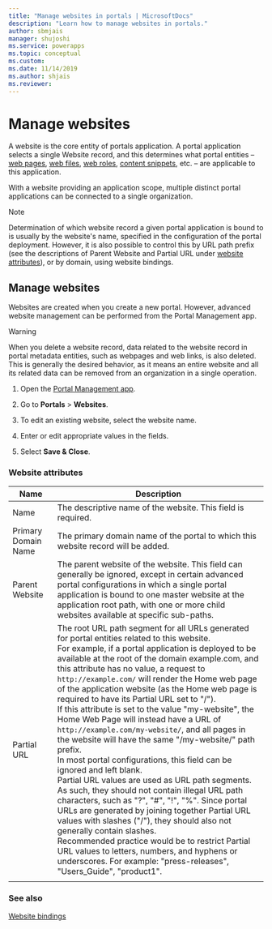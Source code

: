 ```yaml
---
title: "Manage websites in portals | MicrosoftDocs"
description: "Learn how to manage websites in portals."
author: sbmjais
manager: shujoshi
ms.service: powerapps
ms.topic: conceptual
ms.custom: 
ms.date: 11/14/2019
ms.author: shjais
ms.reviewer:
---
```


# Manage websites

A website is the core entity of portals application. A portal application selects a single Website record, and this determines what portal entities – [web pages](web-page.md), [web files](web-files.md), [web roles](create-web-roles.md), [content snippets](customize-content-snippets.md), etc. – are applicable to this application.

With a website providing an application scope, multiple distinct portal applications can be connected to a single organization.

> [!NOTE]
> Determination of which website record a given portal application is bound to is usually by the website's name, specified in the configuration of the portal deployment.
However, it is also possible to control this by URL path prefix (see the descriptions of Parent Website and Partial URL under [website attributes](#website-attributes)), or by domain, using website bindings.

## Manage websites

Websites are created when you create a new portal. However, advanced website management can be performed from the Portal Management app. 

> [!WARNING]
> When you delete a website record, data related to the website record in portal metadata entities, such as webpages and web links, is also deleted. This is generally the desired behavior, as it means an entire website and all its related data can be removed from an organization in a single operation.

1. Open the [Portal Management app](configure-portal.md).

2. Go to **Portals** > **Websites**.

3. To edit an existing website, select the website name.

4. Enter or edit appropriate values in the fields.

5. Select **Save & Close**.

### Website attributes

|Name|Description|
|-----|----------|
|Name|The descriptive name of the website. This field is required.|
|Primary Domain Name|The primary domain name of the portal to which this website record will be added.|
|Parent Website|The parent website of the website. This field can generally be ignored, except in certain advanced portal configurations in which a single portal application is bound to one master website at the application root path, with one or more child websites available at specific sub-paths.|
|Partial URL|The root URL path segment for all URLs generated for portal entities related to this website.<br>For example, if a portal application is deployed to be available at the root of the domain example.com, and this attribute has no value, a request to `http://example.com/` will render the Home web page of the application website (as the Home web page is required to have its Partial URL set to "/").<br>If this attribute is set to the value "my-website", the Home Web Page will instead have a URL of `http://example.com/my-website/`, and all pages in the website will have the same "/my-website/" path prefix.<br>In most portal configurations, this field can be ignored and left blank.<br>Partial URL values are used as URL path segments. As such, they should not contain illegal URL path characters, such as "?", "#", "!", "%". Since portal URLs are generated by joining together Partial URL values with slashes ("/"), they should also not generally contain slashes.<br>Recommended practice would be to restrict Partial URL values to letters, numbers, and hyphens or underscores. For example: "press-releases", "Users_Guide", "product1".|
|||

### See also
[Website bindings](website-bindings.md)
